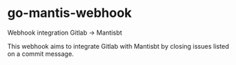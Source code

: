 # go-mantis-webhook
Webhook integration Gitlab -> Mantisbt

This webhook aims to integrate Gitlab with Mantisbt by closing issues listed on a commit message.
